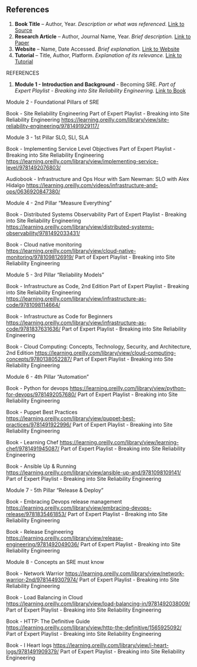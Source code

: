 ## References

1. **Book Title** – Author, Year. _Description or what was referenced._ [Link to Source](http://example.com)
2. **Research Article** – Author, Journal Name, Year. _Brief description._ [Link to Paper](http://example.com)
3. **Website** – Name, Date Accessed. _Brief explanation._ [Link to Website](http://example.com)
4. **Tutorial** – Title, Author, Platform. _Explanation of its relevance._ [Link to Tutorial](http://example.com)

REFERENCES

1. **Module 1 - Introduction and Background** - Becoming SRE. _Part of Expert Playlist - Breaking into Site Reliability Engineering._ [Link to Book](https://learning.oreilly.com/library/view/becoming-sre/9781492090540/)


Module 2 - Foundational Pillars of SRE

Book - Site Reliability Engineering
Part of Expert Playlist - Breaking into Site Reliability Engineering
https://learning.oreilly.com/library/view/site-reliability-engineering/9781491929117/


Module 3 - 1st Pillar SLO, SLI, SLA

Book - Implementing Service Level Objectives
Part of Expert Playlist - Breaking into Site Reliability Engineering
https://learning.oreilly.com/library/view/implementing-service-level/9781492076803/

Audiobook - Infrastructure and Ops Hour with Sam Newman: SLO with Alex Hidalgo
https://learning.oreilly.com/videos/infrastructure-and-ops/0636920847380/

Module 4 - 2nd Pillar “Measure Everything”

Book - Distributed Systems Observability
Part of Expert Playlist - Breaking into Site Reliability Engineering
https://learning.oreilly.com/library/view/distributed-systems-observability/9781492033431/

Book - Cloud native monitoring
https://learning.oreilly.com/library/view/cloud-native-monitoring/9781098126919/
Part of Expert Playlist - Breaking into Site Reliability Engineering

Module 5 - 3rd Pillar “Reliability Models”

Book - Infrastructure as Code, 2nd Edition
Part of Expert Playlist - Breaking into Site Reliability Engineering
https://learning.oreilly.com/library/view/infrastructure-as-code/9781098114664/

Book - Infrastructure as Code for Beginners
https://learning.oreilly.com/library/view/infrastructure-as-code/9781837631636/
Part of Expert Playlist - Breaking into Site Reliability Engineering

Book - Cloud Computing: Concepts, Technology, Security, and Architecture, 2nd Edition
https://learning.oreilly.com/library/view/cloud-computing-concepts/9780138052287/
Part of Expert Playlist - Breaking into Site Reliability Engineering

Module 6 - 4th Pillar “Automation”

Book - Python for devops 
https://learning.oreilly.com/library/view/python-for-devops/9781492057680/
Part of Expert Playlist - Breaking into Site Reliability Engineering

Book - Puppet Best Practices
https://learning.oreilly.com/library/view/puppet-best-practices/9781491922996/
Part of Expert Playlist - Breaking into Site Reliability Engineering

Book - Learning Chef
https://learning.oreilly.com/library/view/learning-chef/9781491945087/
Part of Expert Playlist - Breaking into Site Reliability Engineering

Book - Ansible Up & Running
https://learning.oreilly.com/library/view/ansible-up-and/9781098109141/
Part of Expert Playlist - Breaking into Site Reliability Engineering


Module 7 - 5th Pillar  “Release & Deploy”

Book - Embracing Devops release management
https://learning.oreilly.com/library/view/embracing-devops-release/9781835461853/
Part of Expert Playlist - Breaking into Site Reliability Engineering

Book - Release Engineering
https://learning.oreilly.com/library/view/release-engineering/9781492049036/
Part of Expert Playlist - Breaking into Site Reliability Engineering


Module 8 - Concepts an SRE must know

Book - Network Warrior
https://learning.oreilly.com/library/view/network-warrior-2nd/9781449307974/
Part of Expert Playlist - Breaking into Site Reliability Engineering

Book - Load Balancing in Cloud
https://learning.oreilly.com/library/view/load-balancing-in/9781492038009/
Part of Expert Playlist - Breaking into Site Reliability Engineering

Book - HTTP: The Definitive Guide
https://learning.oreilly.com/library/view/http-the-definitive/1565925092/
Part of Expert Playlist - Breaking into Site Reliability Engineering

Book - I Heart logs
https://learning.oreilly.com/library/view/i-heart-logs/9781491909379/
Part of Expert Playlist - Breaking into Site Reliability Engineering
